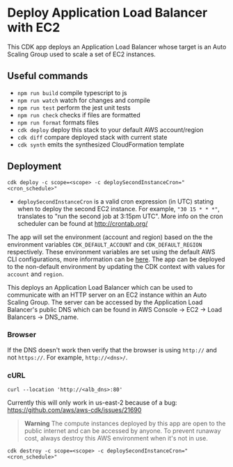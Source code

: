 # Deploy Application Load Balancer with EC2

This CDK app deploys an Application Load Balancer whose target is an Auto Scaling Group used to scale a set of EC2 instances.

## Useful commands

- `npm run build` compile typescript to js
- `npm run watch` watch for changes and compile
- `npm run test` perform the jest unit tests
- `npm run check` checks if files are formatted
- `npm run format` formats files
- `cdk deploy` deploy this stack to your default AWS account/region
- `cdk diff` compare deployed stack with current state
- `cdk synth` emits the synthesized CloudFormation template

## Deployment

`cdk deploy -c scope=<scope> -c deploySecondInstanceCron="<cron_schedule>"`

- `deploySecondInstanceCron` is a valid cron expression (in UTC) stating when to deploy the second EC2 instance. For example, `"30 15 * * *"`, translates to "run the second job at 3:15pm UTC". More info on the cron scheduler can be found at http://crontab.org/

The app will set the environment (account and region) based on the the environment variables `CDK_DEFAULT_ACCOUNT` and `CDK_DEFAULT_REGION` respectively. These environment variables are set using the default AWS CLI configurations, more information can be [here](https://docs.aws.amazon.com/cdk/v2/guide/environments.html). The app can be deployed to the non-default environment by updating the CDK context with values for `account` and `region`.

This deploys an Application Load Balancer which can be used to communicate with an HTTP server on an EC2 instance within an Auto Scaling Group. The server can be accessed by the Application Load Balancer's public DNS which can be found in AWS Console -> EC2 -> Load Balancers -> DNS_name.

### Browser

If the DNS doesn't work then verify that the browser is using `http://` and not `https://`. For example, `http://<dns>/`.

### cURL

`curl --location 'http://<alb_dns>:80'`

Currently this will only work in us-east-2 because of a bug: https://github.com/aws/aws-cdk/issues/21690

> **Warning** The compute instances deployed by this app are open to the public internet and can be accessed by anyone. To prevent runaway cost, always destroy this AWS environment when it's not in use.

`cdk destroy -c scope=<scope> -c deploySecondInstanceCron="<cron_schedule>"`
